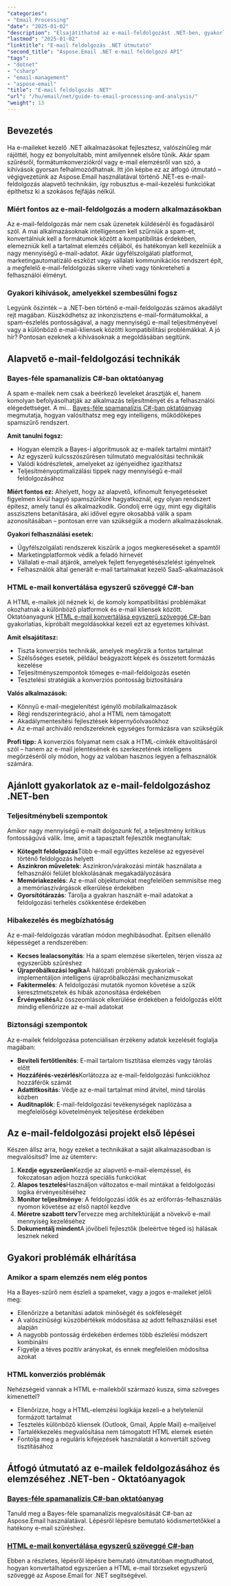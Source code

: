 ```yaml
---
"categories":
- "Email Processing"
"date": "2025-01-02"
"description": "Elsajátíthatod az e-mail-feldolgozást .NET-ben, gyakorlati oktatóanyagokkal a spam elemzés, a HTML-konvertálás és az e-mail-kezelés témakörében. Valós kódpéldákkal."
"lastmod": "2025-01-02"
"linktitle": "E-mail feldolgozás .NET útmutató"
"second_title": "Aspose.Email .NET e-mail feldolgozó API"
"tags":
- "dotnet"
- "csharp"
- "email-management"
- "aspose-email"
"title": "E-mail feldolgozás .NET"
"url": "/hu/email/net/guide-to-email-processing-and-analysis/"
"weight": 13
---
```


## Bevezetés

Ha e-maileket kezelő .NET alkalmazásokat fejlesztesz, valószínűleg már rájöttél, hogy ez bonyolultabb, mint amilyennek elsőre tűnik. Akár spam szűrésről, formátumkonverziókról vagy e-mail elemzésről van szó, a kihívások gyorsan felhalmozódhatnak. Itt jön képbe ez az átfogó útmutató – végigvezetünk az Aspose.Email használatával történő .NET-es e-mail-feldolgozás alapvető technikáin, így robusztus e-mail-kezelési funkciókat építhetsz ki a szokásos fejfájás nélkül.

### Miért fontos az e-mail-feldolgozás a modern alkalmazásokban

Az e-mail-feldolgozás már nem csak üzenetek küldéséről és fogadásáról szól. A mai alkalmazásoknak intelligensen kell szűrniük a spam-et, konvertálniuk kell a formátumok között a kompatibilitás érdekében, elemezniük kell a tartalmat elemzés céljából, és hatékonyan kell kezelniük a nagy mennyiségű e-mail-adatot. Akár ügyfélszolgálati platformot, marketingautomatizáló eszközt vagy vállalati kommunikációs rendszert épít, a megfelelő e-mail-feldolgozás sikerre viheti vagy tönkreteheti a felhasználói élményt.

### Gyakori kihívások, amelyekkel szembesülni fogsz

Legyünk őszinték – a .NET-ben történő e-mail-feldolgozás számos akadályt rejt magában. Küszködhetsz az inkonzisztens e-mail-formátumokkal, a spam-észlelés pontosságával, a nagy mennyiségű e-mail teljesítményével vagy a különböző e-mail-kliensek közötti kompatibilitási problémákkal. A jó hír? Pontosan ezeknek a kihívásoknak a megoldásában segítünk.

## Alapvető e-mail-feldolgozási technikák

### Bayes-féle spamanalízis C#-ban oktatóanyag

A spam e-mailek nem csak a beérkező leveleket árasztják el, hanem komolyan befolyásolhatják az alkalmazás teljesítményét és a felhasználói elégedettséget. A mi... [Bayes-féle spamanalízis C#-ban oktatóanyag](./bayesian-spam-analysis-in-csharp/) megmutatja, hogyan valósíthatsz meg egy intelligens, működőképes spamszűrő rendszert.

**Amit tanulni fogsz:**
- Hogyan elemzik a Bayes-i algoritmusok az e-mailek tartalmi mintáit?
- Az egyszerű kulcsszószűrésen túlmutató megvalósítási technikák  
- Valódi kódrészletek, amelyeket az igényeidhez igazíthatsz
- Teljesítményoptimalizálási tippek nagy mennyiségű e-mail feldolgozásához

**Miért fontos ez:** Ahelyett, hogy az alapvető, kifinomult fenyegetéseket figyelmen kívül hagyó spamszűrőkre hagyatkoznál, egy olyan rendszert építesz, amely tanul és alkalmazkodik. Gondolj erre úgy, mint egy digitális asszisztens betanítására, aki idővel egyre okosabbá válik a spam azonosításában – pontosan erre van szükségük a modern alkalmazásoknak.

**Gyakori felhasználási esetek:**
- Ügyfélszolgálati rendszerek kiszűrik a jogos megkereséseket a spamtől
- Marketingplatformok védik a feladó hírnevét
- Vállalati e-mail átjárók, amelyek fejlett fenyegetésészlelést igényelnek
- Felhasználók által generált e-mail tartalmakat kezelő SaaS-alkalmazások

### HTML e-mail konvertálása egyszerű szöveggé C#-ban

A HTML e-mailek jól néznek ki, de komoly kompatibilitási problémákat okozhatnak a különböző platformok és e-mail kliensek között. Oktatóanyagunk [HTML e-mail konvertálása egyszerű szöveggé C#-ban](./convert-html-email-to-plain-text/) gyakorlatias, kipróbált megoldásokkal kezeli ezt az egyetemes kihívást.

**Amit elsajátítasz:**
- Tiszta konverziós technikák, amelyek megőrzik a fontos tartalmat
- Szélsőséges esetek, például beágyazott képek és összetett formázás kezelése
- Teljesítményszempontok tömeges e-mail-feldolgozás esetén
- Tesztelési stratégiák a konverziós pontosság biztosítására

**Valós alkalmazások:**
- Könnyű e-mail-megjelenítést igénylő mobilalkalmazások
- Régi rendszerintegráció, ahol a HTML nem támogatott
- Akadálymentesítési fejlesztések képernyőolvasókhoz
- Az e-mail archiváló rendszereknek egységes formázásra van szükségük

**Profi tipp:** A konverziós folyamat nem csak a HTML-címkék eltávolításáról szól – hanem az e-mail jelentésének és szerkezetének intelligens megőrzéséről oly módon, hogy az valóban hasznos legyen a felhasználók számára.

## Ajánlott gyakorlatok az e-mail-feldolgozáshoz .NET-ben

### Teljesítménybeli szempontok

Amikor nagy mennyiségű e-mailt dolgozunk fel, a teljesítmény kritikus fontosságúvá válik. Íme, amit a tapasztalt fejlesztők megtanultak:

- **Kötegelt feldolgozás**Több e-mail együttes kezelése az egyesével történő feldolgozás helyett
- **Aszinkron műveletek**: Aszinkron/várakozási minták használata a felhasználói felület blokkolásának megakadályozására
- **Memóriakezelés**: Az e-mail objektumokat megfelelően semmisítse meg a memóriaszivárgások elkerülése érdekében
- **Gyorsítótárazás**: Tárolja a gyakran használt e-mail adatokat a feldolgozási terhelés csökkentése érdekében

### Hibakezelés és megbízhatóság

Az e-mail-feldolgozás váratlan módon meghibásodhat. Építsen ellenálló képességet a rendszerében:

- **Kecses lealacsonyítás**: Ha a spam elemzése sikertelen, térjen vissza az egyszerűbb szűréshez
- **Újrapróbálkozási logika**A hálózati problémák gyakoriak – implementáljon intelligens újrapróbálkozási mechanizmusokat  
- **Fakitermelés**: A feldolgozási mutatók nyomon követése a szűk keresztmetszetek és hibák azonosítása érdekében
- **Érvényesítés**Az összeomlások elkerülése érdekében a feldolgozás előtt mindig ellenőrizze az e-mail adatokat

### Biztonsági szempontok

Az e-mailek feldolgozása potenciálisan érzékeny adatok kezelését foglalja magában:

- **Beviteli fertőtlenítés**: E-mail tartalom tisztítása elemzés vagy tárolás előtt
- **Hozzáférés-vezérlés**Korlátozza az e-mail-feldolgozási funkciókhoz hozzáférők számát
- **Adattitkosítás**: Védje az e-mail tartalmat mind átvitel, mind tárolás közben
- **Auditnaplók**: E-mail-feldolgozási tevékenységek naplózása a megfelelőségi követelmények teljesítése érdekében

## Az e-mail-feldolgozási projekt első lépései

Készen állsz arra, hogy ezeket a technikákat a saját alkalmazásodban is megvalósítsd? Íme az ütemterv:

1. **Kezdje egyszerűen**Kezdje az alapvető e-mail-elemzéssel, és fokozatosan adjon hozzá speciális funkciókat
2. **Alapos tesztelés**Használjon változatos e-mail mintákat a feldolgozási logika érvényesítéséhez
3. **Monitor teljesítménye**: A feldolgozási idők és az erőforrás-felhasználás nyomon követése az első naptól kezdve
4. **Méretre szabott terv**Tervezze meg architektúráját a növekvő e-mail mennyiség kezeléséhez
5. **Dokumentálj mindent**A jövőbeli fejlesztők (beleértve téged is) hálásak lesznek neked

## Gyakori problémák elhárítása

### Amikor a spam elemzés nem elég pontos

Ha a Bayes-szűrő nem észleli a spameket, vagy a jogos e-maileket jelöli meg:
- Ellenőrizze a betanítási adatok minőségét és sokféleségét
- A valószínűségi küszöbértékek módosítása az adott felhasználási eset alapján
- A nagyobb pontosság érdekében érdemes több észlelési módszert kombinálni
- Figyelje a téves pozitív arányokat, és ennek megfelelően módosítsa azokat

### HTML konverziós problémák

Nehézségeid vannak a HTML e-mailekből származó kusza, sima szöveges kimenettel?
- Ellenőrizze, hogy a HTML-elemzési logikája kezeli-e a helytelenül formázott tartalmat
- Tesztelés különböző kliensek (Outlook, Gmail, Apple Mail) e-mailjeivel
- Tartalékkezelés megvalósítása nem támogatott HTML elemek esetén
- Fontolja meg a reguláris kifejezések használatát a konvertált szöveg tisztításához

## Átfogó útmutató az e-mailek feldolgozásához és elemzéséhez .NET-ben - Oktatóanyagok

### [Bayes-féle spamanalízis C#-ban oktatóanyag](./bayesian-spam-analysis-in-csharp/)
Tanuld meg a Bayes-féle spamanalízis megvalósítását C#-ban az Aspose.Email használatával. Lépésről lépésre bemutató kódismertetőkkel a hatékony e-mail szűréshez.

### [HTML e-mail konvertálása egyszerű szöveggé C#-ban](./convert-html-email-to-plain-text/)
Ebben a részletes, lépésről lépésre bemutató útmutatóban megtudhatod, hogyan konvertálhatod egyszerűen a HTML e-mail törzseket egyszerű szöveggé az Aspose.Email for .NET segítségével.